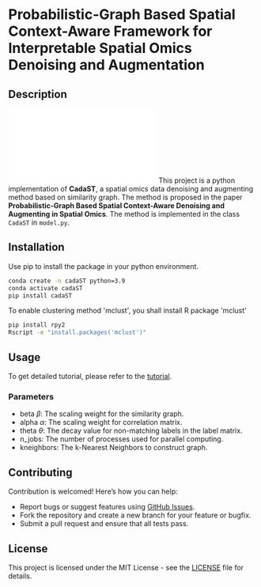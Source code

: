 # Probabilistic-Graph Based Spatial Context-Aware Framework for Interpretable Spatial Omics Denoising and Augmentation

## Description

![CadaST](./imgs/schematic.pdf)
This project is a python implementation of **CadaST**, a spatial omics data denoising and augmenting method based on similarity graph. The method is proposed in the paper **Probabilistic-Graph Based Spatial Context-Aware Denoising and Augmenting in Spatial Omics**.
The method is implemented in the class `CadaST` in `model.py`.


## Installation

Use pip to install the package in your python environment.
```bash
conda create -n cadaST python=3.9
conda activate cadaST
pip install cadaST
```

To enable clustering method 'mclust', you shall install R package 'mclust'
```bash
pip install rpy2
Rscript -e "install.packages('mclust')"
```

## Usage
To get detailed tutorial, please refer to the [tutorial](tutorial).

### Parameters

- beta $\beta$: The scaling weight for the similarity graph.
- alpha $\alpha$: The scaling weight for correlation matrix.
- theta $\theta$: The decay value for non-matching labels in the label matrix.
- n_jobs: The number of processes used for parallel computing.
- kneighbors: The k-Nearest Neighbors to construct graph.

## Contributing

Contribution is welcomed! Here’s how you can help:
- Report bugs or suggest features using [GitHub Issues](https://github.com/Khadaq2001/CadaST/issues).
- Fork the repository and create a new branch for your feature or bugfix.
- Submit a pull request and ensure that all tests pass.

## License

This project is licensed under the MIT License - see the [LICENSE](LICENSE) file for details.
